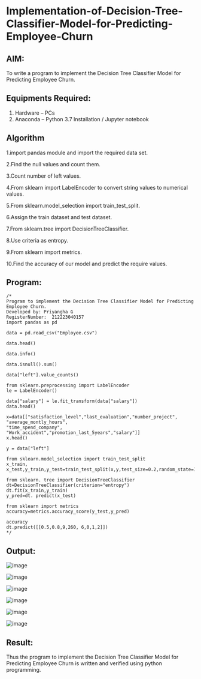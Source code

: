 # Implementation-of-Decision-Tree-Classifier-Model-for-Predicting-Employee-Churn

## AIM:
To write a program to implement the Decision Tree Classifier Model for Predicting Employee Churn.

## Equipments Required:
1. Hardware – PCs
2. Anaconda – Python 3.7 Installation / Jupyter notebook

## Algorithm
1.import pandas module and import the required data set.

2.Find the null values and count them.

3.Count number of left values.

4.From sklearn import LabelEncoder to convert string values to numerical values.

5.From sklearn.model_selection import train_test_split.

6.Assign the train dataset and test dataset.

7.From sklearn.tree import DecisionTreeClassifier.

8.Use criteria as entropy.

9.From sklearn import metrics.

10.Find the accuracy of our model and predict the require values.

## Program:
```
/*
Program to implement the Decision Tree Classifier Model for Predicting Employee Churn.
Developed by: Priyangha G
RegisterNumber:  212223040157
import pandas as pd

data = pd.read_csv("Employee.csv")

data.head()

data.info()

data.isnull().sum()

data["left"].value_counts()

from sklearn.preprocessing import LabelEncoder
le = LabelEncoder()

data["salary"] = le.fit_transform(data["salary"])
data.head()

x=data[["satisfaction_level","last_evaluation","number_project", "average_montly_hours",
"time_spend_company", "Work_accident","promotion_last_5years","salary"]]
x.head()

y = data["left"]

from sklearn.model_selection import train_test_split
x_train, x_test,y_train,y_test=train_test_split(x,y,test_size=0.2,random_state=100)

from sklearn. tree import DecisionTreeClassifier
dt=DecisionTreeClassifier(criterion="entropy")
dt.fit(x_train,y_train)
y_pred=dt. predict(x_test)

from sklearn import metrics
accuracy=metrics.accuracy_score(y_test,y_pred)

accuracy
dt.predict([[0.5,0.8,9,260, 6,0,1,2]])
*/
```

## Output:
![image](https://github.com/user-attachments/assets/dfc48f3d-77b0-4845-989e-af4a0408c65a)

![image](https://github.com/user-attachments/assets/6f500b5e-3c6c-4533-b667-99ec3235be9c)

![image](https://github.com/user-attachments/assets/1eab8755-d171-4078-933b-2e395dabeb87)

![image](https://github.com/user-attachments/assets/29d2a3a5-b101-4476-8302-a907b5a0b3b0)

![image](https://github.com/user-attachments/assets/5033fe2d-e2ad-4907-829e-3197d08aa4bd)

![image](https://github.com/user-attachments/assets/eb5fdbac-1311-4a3a-98fe-5db11209ea95)








## Result:
Thus the program to implement the  Decision Tree Classifier Model for Predicting Employee Churn is written and verified using python programming.
